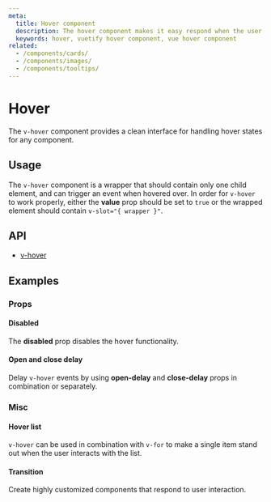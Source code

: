 ```yaml
---
meta:
  title: Hover component
  description: The hover component makes it easy respond when the user hover events by wrapping selectable content.
  keywords: hover, vuetify hover component, vue hover component
related:
  - /components/cards/
  - /components/images/
  - /components/tooltips/
---
```


# Hover

The `v-hover` component provides a clean interface for handling hover states for any component.

<entry-ad />

## Usage

The `v-hover` component is a wrapper that should contain only one child element, and can trigger an event when hovered over. In order for `v-hover` to work properly, either the **value** prop should be set to `true` or the wrapped element should contain `v-slot="{ wrapper }"`.

<usage name="v-hover" />

## API

- [v-hover](/api/v-hover)

<api-section page="components/hover" />

## Examples

### Props

#### Disabled

The **disabled** prop disables the hover functionality.

<example file="v-hover/prop-disabled" />

#### Open and close delay

Delay `v-hover` events by using **open-delay** and **close-delay** props in combination or separately.

<example file="v-hover/prop-open-and-close-delay" />

### Misc

#### Hover list

`v-hover` can be used in combination with `v-for` to make a single item stand out when the user interacts with the list.

<example file="v-hover/misc-hover-list" />

#### Transition

Create highly customized components that respond to user interaction.

<example file="v-hover/misc-transition" />

<backmatter />
